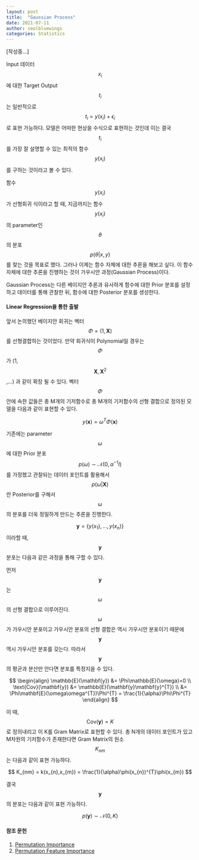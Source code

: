 ```yaml
---
layout: post
title:  "Gaussian Process"
date: 2021-07-11
author: seolbluewings
categories: Statistics
---
```


[작성중...]

Input 데이터 $$x_{i}$$에 대한 Target Output $$t_{i}$$는 일반적으로 $$t_{i}=y(x_{i})+\epsilon_{i}$$ 로 표현 가능하다. 모델은 어떠한 현상을 수식으로 표현하는 것인데 이는 결국 $$t_{i}$$를 가장 잘 설명할 수 있는 최적의 함수 $$y(x_{i})$$를 구하는 것이라고 볼 수 있다.

함수 $$y(x_{i})$$가 선형회귀 식이라고 할 때, 지금까지는 함수 $$y(x_{i})$$의 parameter인 $$\theta$$의 분포 $$p(\theta\vert x,y)$$를 찾는 것을 목표로 했다. 그러나 이제는 함수 자체에 대한 추론을 해보고 싶다. 이 함수 자체에 대한 추론을 진행하는 것이 가우시안 과정(Gaussian Process)이다.

Gaussian Process는 다른 베이지안 추론과 유사하게 함수에 대한 Prior 분포를 설정하고 데이터를 통해 관찰한 뒤, 함수에 대한 Posterior 분포를 생성한다.
 
#### Linear Regression을 통한 출발

앞서 논의했던 베이지안 회귀는 벡터 $$\Phi = (1,\mathbf{X})$$ 를 선형결합하는 것이었다. 만약 회귀식이 Polynomial일 경우는 $$\Phi$$가 (1,$$\mathbf{X},{\mathbf{X}}^{2}$$,...) 과 같이 확장 될 수 있다. 벡터 $$\Phi$$ 안에 속한 값들은 총 M개의 기저함수로 총 M개의 기저함수의 선형 결합으로 정의된 모델을 다음과 같이 표현할 수 있다.

$$y(\mathbf{x}) = \omega^{T}\Phi(\mathbf{x})$$

기존에는 parameter $$\omega$$ 에 대한 Prior 분포 $$ p(\omega) \sim \mathcal{N}(0,\alpha^{-1}I) $$ 를 가정했고 관찰되는 데이터 포인트를 활용해서 $$p(\omega\vert\mathbf{X})$$ 란 Posterior를 구해서 $$\omega$$의 분포를 더욱 정밀하게 만드는 추론을 진행한다.

$$\mathbf{y} = \{y(x_{1}),...,y(x_{n})\}$$ 이라할 때, $$\mathbf{y}$$ 분포는 다음과 같은 과정을 통해 구할 수 있다.

먼저 $$\mathbf{y}$$ 는 $$\omega$$의 선형 결합으로 이루어진다. $$\omega$$가 가우시안 분포이고 가우시안 분포의 선형 결합은 역시 가우시안 분포이기 때문에 $$\mathbf{y}$$ 역시 가우시안 분포를 갖는다. 따라서 $$\mathbf{y}$$의 평균과 분산만 안다면 분포를 특정지을 수 있다.

$$
\begin{align}
\mathbb{E}(\mathbf{y}) &= \Phi\mathbb{E}(\omega)=0 \\
\text{Cov}(\mathbf{y}) &= \mathbb{E}(\mathbf{y}\mathbf{y}^{T}) \\
&= \Phi\mathbf{E}(\omega\omega^{T})\Phi^{T} = \frac{1}{\alpha}\Phi\Phi^{T}
\end{align}
$$

이 때, $$ \text{Cov}(\mathbf{y}) = K $$로 정의내리고 이 K를 Gram Matrix로 표현할 수 있다. 총 N개의 데이터 포인트가 있고 M차원의 기저함수가 존재한다면 Gram Matrix의 원소 $$K_{nm}$$ 는 다음과 같이 표현 가능하다.

$$ K_{nm} = k(x_{n},x_{m}) = \frac{1}{\alpha}\phi(x_{n})^{T}\phi(x_{m}) $$

결국 $$\mathbf{y}$$의 분포는 다음과 같이 표현 가능하다.

$$ p(\mathbf{y}) \sim \mathcal{N}(0,K) $$



#### 참조 문헌
1. [Permutation Importance](https://www.kaggle.com/dansbecker/permutation-importance) <br>
2. [Permutation Feature Importance](https://christophm.github.io/interpretable-ml-book/feature-importance.html)
